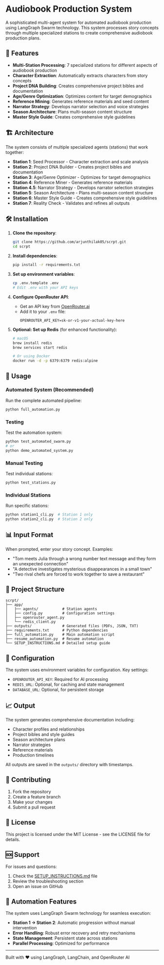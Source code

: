 # Audiobook Production System

A sophisticated multi-agent system for automated audiobook production using LangGraph Swarm technology. This system processes story concepts through multiple specialized stations to create comprehensive audiobook production plans.

## 🚀 Features

- **Multi-Station Processing**: 7 specialized stations for different aspects of audiobook production
- **Character Extraction**: Automatically extracts characters from story concepts
- **Project DNA Building**: Creates comprehensive project bibles and documentation
- **Age/Genre Optimization**: Optimizes content for target demographics
- **Reference Mining**: Generates reference materials and seed content
- **Narrator Strategy**: Develops narrator selection and voice strategies
- **Season Architecture**: Plans multi-season content structure
- **Master Style Guide**: Creates comprehensive style guidelines

## 🏗️ Architecture

The system consists of multiple specialized agents (stations) that work together:

- **Station 1**: Seed Processor - Character extraction and scale analysis
- **Station 2**: Project DNA Builder - Creates project bibles and documentation
- **Station 3**: Age/Genre Optimizer - Optimizes for target demographics
- **Station 4**: Reference Miner - Generates reference materials
- **Station 4.5**: Narrator Strategy - Develops narrator selection strategies
- **Station 5**: Season Architecture - Plans multi-season content structure
- **Station 6**: Master Style Guide - Creates comprehensive style guidelines
- **Station 7**: Reality Check - Validates and refines all outputs

## 🛠️ Installation

1. **Clone the repository**:
   ```bash
   git clone https://github.com/arjunthilak05/scrpt.git
   cd scrpt
   ```

2. **Install dependencies**:
   ```bash
   pip install -r requirements.txt
   ```

3. **Set up environment variables**:
   ```bash
   cp .env.template .env
   # Edit .env with your API keys
   ```

4. **Configure OpenRouter API**:
   - Get an API key from [OpenRouter.ai](https://openrouter.ai)
   - Add it to your `.env` file:
     ```
     OPENROUTER_API_KEY=sk-or-v1-your-actual-key-here
     ```

5. **Optional: Set up Redis** (for enhanced functionality):
   ```bash
   # macOS
   brew install redis
   brew services start redis
   
   # Or using Docker
   docker run -d -p 6379:6379 redis:alpine
   ```

## 🎯 Usage

### Automated System (Recommended)
Run the complete automated pipeline:
```bash
python full_automation.py
```

### Testing
Test the automation system:
```bash
python test_automated_swarm.py
# or
python demo_automated_system.py
```

### Manual Testing
Test individual stations:
```bash
python test_stations.py
```

### Individual Stations
Run specific stations:
```bash
python station1_cli.py  # Station 1 only
python station2_cli.py  # Station 2 only
```

## 📊 Input Format

When prompted, enter your story concept. Examples:
- "Tom meets Julia through a wrong number text message and they form an unexpected connection"
- "A detective investigates mysterious disappearances in a small town"
- "Two rival chefs are forced to work together to save a restaurant"

## 📁 Project Structure

```
scrpt/
├── app/
│   ├── agents/           # Station agents
│   ├── config.py         # Configuration settings
│   ├── openrouter_agent.py
│   └── redis_client.py
├── outputs/              # Generated files (PDFs, JSON, TXT)
├── requirements.txt      # Python dependencies
├── full_automation.py    # Main automation script
├── resume_automation.py  # Resume automation
└── SETUP_INSTRUCTIONS.md # Detailed setup guide
```

## 🔧 Configuration

The system uses environment variables for configuration. Key settings:

- `OPENROUTER_API_KEY`: Required for AI processing
- `REDIS_URL`: Optional, for caching and state management
- `DATABASE_URL`: Optional, for persistent storage

## 📈 Output

The system generates comprehensive documentation including:
- Character profiles and relationships
- Project bibles and style guides
- Season architecture plans
- Narrator strategies
- Reference materials
- Production timelines

All outputs are saved in the `outputs/` directory with timestamps.

## 🤝 Contributing

1. Fork the repository
2. Create a feature branch
3. Make your changes
4. Submit a pull request

## 📄 License

This project is licensed under the MIT License - see the LICENSE file for details.

## 🆘 Support

For issues and questions:
1. Check the [SETUP_INSTRUCTIONS.md](SETUP_INSTRUCTIONS.md) file
2. Review the troubleshooting section
3. Open an issue on GitHub

## 🔄 Automation Features

The system uses LangGraph Swarm technology for seamless execution:
- **Station 1 → Station 2**: Automatic progression without manual intervention
- **Error Handling**: Robust error recovery and retry mechanisms
- **State Management**: Persistent state across stations
- **Parallel Processing**: Optimized for performance

---

Built with ❤️ using LangGraph, LangChain, and OpenRouter AI
